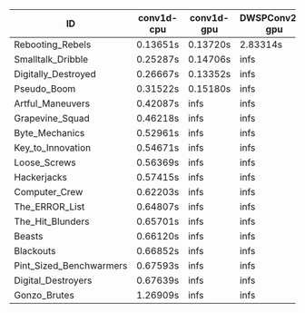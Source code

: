 |ID|conv1d-cpu|conv1d-gpu|DWSPConv2D-gpu|gemm-gpu|avg|
|-|-|-|-|-|-|
|Rebooting_Rebels|0.13651s|0.13720s|2.83314s|1.66801s|1.19372s|
|Smalltalk_Dribble|0.25287s|0.14706s|infs|1.85278s|infs|
|Digitally_Destroyed|0.26667s|0.13352s|infs|4.41212s|infs|
|Pseudo_Boom|0.31522s|0.15180s|infs|4.42391s|infs|
|Artful_Maneuvers|0.42087s|infs|infs|4.57860s|infs|
|Grapevine_Squad|0.46218s|infs|infs|4.41164s|infs|
|Byte_Mechanics|0.52961s|infs|infs|4.42874s|infs|
|Key_to_Innovation|0.54671s|infs|infs|4.41709s|infs|
|Loose_Screws|0.56369s|infs|infs|4.43298s|infs|
|Hackerjacks|0.57415s|infs|infs|4.41896s|infs|
|Computer_Crew|0.62203s|infs|infs|4.42061s|infs|
|The_ERROR_List|0.64807s|infs|infs|4.41378s|infs|
|The_Hit_Blunders|0.65701s|infs|infs|4.40846s|infs|
|Beasts|0.66120s|infs|infs|4.44001s|infs|
|Blackouts|0.66852s|infs|infs|4.41131s|infs|
|Pint_Sized_Benchwarmers|0.67593s|infs|infs|4.42022s|infs|
|Digital_Destroyers|0.67639s|infs|infs|4.41800s|infs|
|Gonzo_Brutes|1.26909s|infs|infs|4.41046s|infs|
